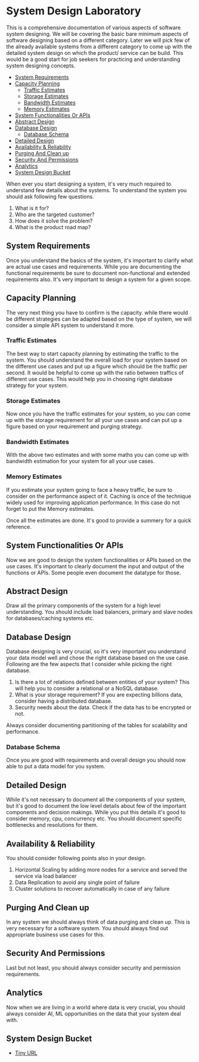 # System Design Laboratory
This is a comprehensive documentation of various aspects of software system designing. We will be covering the basic bare minimum aspects of software designing based on a different category. Later we will pick few of the already available systems from a different category to come up with the detailed system design on which the product/ service can be build. This would be a good start for job seekers for practicing and understanding system designing concepts.

- [System Requirements](#system-requirements)
- [Capacity Planning](#capacity-planning)
    * [Traffic Estimates](#traffic-estimates)
    * [Storage Estimates](#storage-estimates)
    * [Bandwidth Estimates](#bandwidth-estimates)
    * [Memory Estimates](#memory-estimates)
- [System Functionalities Or APIs](#system-functionalities-or-apis)
- [Abstract Design](#abstract-design)
- [Database Design](#database-design)
    * [Database Schema](#database-schema)
- [Detailed Design](#detailed-design)
- [Availability & Reliability](#availability---reliability)
- [Purging And Clean up](#purging-and-clean-up)
- [Security And Permissions](#security-and-permissions)
- [Analytics](#analytics)
- [System Design Bucket](#system-design-bucket)

When ever you start designing a system, it's very much required to understand few details about the systems. To understand the system you should ask following few questions.

1. What is it for? 
2. Who are the targeted customer? 
3. How does it solve the problem?
5. What is the product road map?

## System Requirements
Once you understand the basics of the system, it's important to clarify what are actual use cases and requirements. While you are documenting the functional requirements be sure to document non-functional and extended requirements also. It's very important to design a system for a given scope.

## Capacity Planning
The very next thing you have to confirm is the capacity. while there would be different strategies can be adapted based on the type of system, we will consider a simple API system to understand it more.

### Traffic Estimates
The best way to start capacity planning by estimating the traffic to the system. You should understand the overall load for your system based on the different use cases and put up a figure which should be the traffic per second. It would be helpful to come up with the ratio between traffics of different use cases. This would help you in choosing right database strategy for your system.

### Storage Estimates
Now once you have the traffic estimates for your system, so you can come up with the storage requirement for all your use cases and can put up a figure based on your requirement and purging strategy. 

### Bandwidth Estimates
With the above two estimates and with some maths you can come up with bandwidth estimation for your system for all your use cases.

### Memory Estimates
If you estimate your system going to face a heavy traffic, be sure to consider on the performance aspect of it. Caching is once of the technique widely used for improving application performance. In this case do not forget to put the Memory estimates.

Once all the estimates are done. It's good to provide a summery for a quick reference.

## System Functionalities Or APIs
Now we are good to design the system functionalities or APIs based on the use cases. It's important to clearly document the input and output of the functions or APIs. Some people even document the datatype for those.

## Abstract Design
Draw all the primary components of the system for a high level understanding. You should include load balancers, primary and slave nodes for databases/caching systems etc.

## Database Design
Database designing is very crucial, so it's very important you understand your data model well and chose the right database based on the use case. Following are the few aspects that I consider while picking the right database.

1. Is there a lot of relations defined between entities of your system?
   This will help you to consider a relational or a NoSQL database.
2. What is your storage requirement?
   If you are expecting billions data, consider having a distributed database.
3. Security needs about the data. Check if the data has to be encrypted or not.     
   
Always consider documenting partitioning of the tables for scalability and performance.

### Database Schema
Once you are good with requirements and overall design you should now able to put a data model for you system.

## Detailed Design
While it's not necessary to document all the components of your system, but it's good to document the low level details about few of the important components and decision makings. While you put this details it's good to consider memory, cpu, concurrency etc. You should document specific bottlenecks and resolutions for them.

## Availability & Reliability
You should consider following points also in your design.

1. Horizontal Scaling by adding more nodes for a service and served the service via load balancer
2. Data Replication to avoid any single point of failure
3. Cluster solutions to recover automatically in case of any failure

## Purging And Clean up
In any system we should always think of data purging and clean up. This is very necessary for a software system. You should always find out appropriate business use cases for this.

## Security And Permissions
Last but not least, you should always consider security and permission requirements. 

## Analytics
Now when we are living in a world where data is very crucial, you should always consider AI, ML opportunities on the data that your system deal with.

## System Design Bucket

* [Tiny URL](tiny-url)




